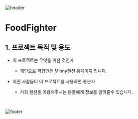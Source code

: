 ![header](https://capsule-render.vercel.app/api?type=waving&&color=gradient&height=100&section=header&fontSize=10)
# FoodFighter

## 1. 프로젝트 목적 및 용도

+ 이 프로젝트는 무엇을 위한 것인가
  + 개인으로 직접만든 Minny펜션 홈페이지 입니다.
  
+ 어떤 사람들이 이 프로젝트를 사용하면 좋은가
  + 저희 펜션을 이용해주시는 분들에게 정보를 알려줄수 있습니다.
<br>


![footer](https://capsule-render.vercel.app/api?type=waving&&color=gradient&height=100&section=footer&fontSize=90)
